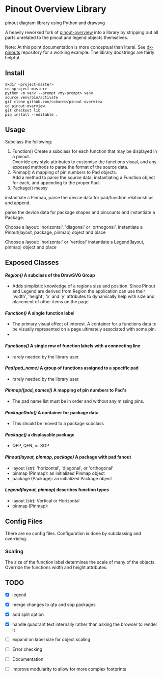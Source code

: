 
# Pinout Overview Library

pinout diagram library using Python and drawsvg

A heavily reworked fork of [pinout-overview](https://github.com/Tengo10/pinout-overview) into a library by
stripping out all parts unrelated to the pinout and legend objects themselves.

Note:  At this point documentation is more conceptual than literal.  See
[dx-pinouts](http://github.com/coburnw/dx-pinouts.git) repository for a 
working example.  The library docstrings are fairly helpful.

## Install
```commandline
mkdir <project-master>
cd <project-master>
python -m venv --prompt <my-prompt> venv
source venv/bin/activate
git clone github.com/coburnw/pinout-overview
cd pinout-overview
git checkout lib
pip install --editable .
```

## Usage

Subclass the following: 
1. Function() Create a subclass for each function that may be displayed in a pinout.  
Override any style attributes to customise the functions visual, and any 
exposed methods to parse the format of the source data.
2. Pinmap() A mapping of pin numbers to Pad objects.  
Add a method to parse the source data, instantiating a Function object for each, and
appending to the proper Pad.
3. Package() messy 

instantiate a Pinmap, parse the device data for pad/function relationships and append.

parse the device data for package shapes and pincounts and instantiate a Package.

Choose a layout: 'horizontal', 'diagonal' or 'orthogonal',
instantiate a Pinout(layout, package, pinmap) object and place

Choose a layout: 'horizontal' or 'vertical'
instantiate a Legend(layout, pinmap) object and place

## Exposed Classes

#### _Region()_ A subclass of the DrawSVG Group
* Adds simplistic
knowledge of a regions size and position.  Since Pinout and Legend are derived from
Region the application can use their 'width', 'height', 'x' and 'y' attributes
to dynamically help with size and placement of other items on the page. 

#### _Function()_ A single function label
* The primary visual effect of interest.  A container for a functions data
to be visually represented on a page ultimately associated with some pin.
* 
#### _Functions()_ A single row of function labels with a connecting line
* rarely needed by the library user.

#### _Pad(pad_name)_ A group of functions assigned to a specific pad
* rarely needed by the library user.

#### _Pinmap([pad_names])_ A mapping of pin numbers to Pad's
* The pad name list must be in order and without any missing pins.

#### _PackageData()_ A container for package data
* This should be moved to a package subclass

#### _Package()_ a displayable package
* QFP, QFN, or SOP

#### _Pinout(layout, pinmap, package)_ A package with pad fanout
* layout (str): 'horizontal', 'diagonal', or 'orthogonal'
* pinmap (Pinmap): an initialized Pinmap object
* package (Package): an initialized Package object

#### _Legend(layout, pinmap)_ describes function types
* layout (str): Vertical or Horizontal
* pinmap (Pinmap):

## Config Files

There are no config files.  Configuration is done by subclassing and overriding.

### Scaling
The size of the function label determines the scale of many of the objects.
Override the functions width and height attributes.

## TODO
- [x] legend
- [x] merge changes to qfp and sop packages
- [x] add split option
- [x] handle quadrant text internally rather than asking the browser to render it
- [ ] expand on label size for object scaling

- [ ] Error checking
- [ ] Documentation
- [ ] Improve modularity to allow for more complex footprints
